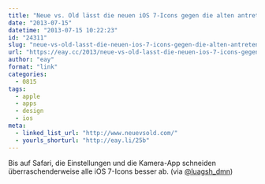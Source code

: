 ```yaml
---
title: "Neue vs. Old lässt die neuen iOS 7-Icons gegen die alten antreten"
date: "2013-07-15"
datetime: "2013-07-15 10:22:23"
id: "24311"
slug: "neue-vs-old-lasst-die-neuen-ios-7-icons-gegen-die-alten-antreten"
url: "https://eay.cc/2013/neue-vs-old-lasst-die-neuen-ios-7-icons-gegen-die-alten-antreten/"
author: "eay"
format: "link"
categories:
  - 0815
tags:
  - apple
  - apps
  - design
  - ios
meta:
  - linked_list_url: "http://www.neuevsold.com/"
  - yourls_shorturl: "http://eay.li/25b"
---
```


Bis auf Safari, die Einstellungen und die Kamera-App schneiden überraschenderweise alle iOS 7-Icons besser ab. (via [@luagsh\_dmn](https://twitter.com/luagsh_dmn/status/356673838815248384))
